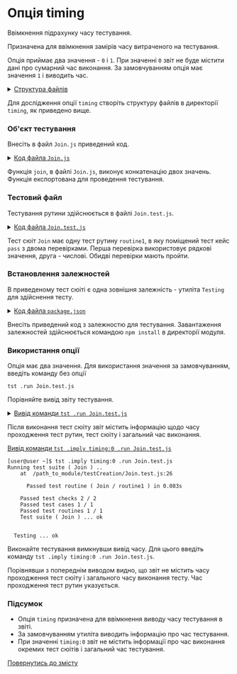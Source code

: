 # Опція timing

Ввімкнення підрахунку часу тестування.

Призначена для ввімкнення замірів часу витраченого на тестування.

Опція приймає два значення - `0` i `1`. При значенні `0` звіт не буде містити дані про сумарний час виконання. За замовчуванням опція має значення `1` і виводить час.

<details>
  <summary><u>Структура файлів</u></summary>

```
timing
   ├── Join.js
   ├── Join.test.js
   └── package.json
```

</details>

Для дослідження опції `timing` створіть структуру файлів в директорії `timing`, як приведено вище.

### Об'єкт тестування

Внесіть в файл `Join.js` приведений код.

<details>
    <summary><u>Код файла <code>Join.js</code></u></summary>

```js    
module.exports.join = function( a, b )
{
  return String( a ) + String( b );
};
```

</details>

Функція `join`, в файлі `Join.js`, виконує конкатенацію двох значень. Функція експортована для проведення тестування.

### Тестовий файл

Тестування рутини здійснюється в файлі `Join.test.js`.

<details>
    <summary><u>Код файла <code>Join.test.js</code></u></summary>

```js    
let _ = require( 'wTesting' );
let Join = require( './Join.js' );

//

function routine1( test )
{
  test.case = 'pass';
  test.identical( Join.join( 'Hello ', 'world!' ), 'Hello world!' );
  test.identical( Join.join( 1, 2 ), '12' );
}

//

var Self =
{
  name : 'Join',
  tests :
  {
    routine1,
  }
}

//

Self = wTestSuite( Self );
if( typeof module !== 'undefined' && !module.parent )
wTester.test( Self.name );
```

</details>

Тест сюіт `Join` має одну тест рутину `routine1`, в яку поміщений тест кейс `pass` з двома перевірками. Перша перевірка використовує рядкові значення, друга - числові. Обидві перевірки мають пройти.

### Встановлення залежностей

В приведеному тест сюіті є одна зовнішня залежність - утиліта `Testing` для здійснення тесту.

<details>
    <summary><u>Код файла <code>package.json</code></u></summary>

```json    
{
  "dependencies": {
    "wTesting": ""
  }
}
```

</details>

Внесіть приведений код з залежностю для тестування. Завантаження залежностей здійснюється командою `npm install` в директорії модуля.

### Використання опції

Опція має два значення. Для використання значення за замовчуванням, введіть команду без опції

```
tst .run Join.test.js
```
Порівняйте вивід звіту тестування.

<details>
  <summary><u>Вивід команди <code>tst .run Join.test.js</code></u></summary>

```
[user@user ~]$ tst .run Join.test.js
Running test suite ( Join ) ..
    at  /path_to_module/testCreation/Join.test.js:26

      Passed test routine ( Join / routine1 ) in 0.087s

    Passed test checks 2 / 2
    Passed test cases 1 / 1
    Passed test routines 1 / 1
    Test suite ( Join ) ... in 0.691s ... ok


  Testing ... in 1.270s ... ok
```

</details>

Після виконання тест сюіту звіт містить інформацію щодо часу проходження тест рутин, тест сюіту і загальний час виконання.

  <summary><u>Вивід команди <code>tst .imply timing:0 .run Join.test.js</code></u></summary>

```
[user@user ~]$ tst .imply timing:0 .run Join.test.js
Running test suite ( Join ) ..
    at  /path_to_module/testCreation/Join.test.js:26

      Passed test routine ( Join / routine1 ) in 0.083s

    Passed test checks 2 / 2
    Passed test cases 1 / 1
    Passed test routines 1 / 1
    Test suite ( Join ) ... ok


  Testing ... ok
```

</details>

Виконайте тестування вимкнувши вивід часу. Для цього введіть команду `tst .imply timing:0 .run Join.test.js`.

Порівнявши з попереднім виводом видно, що звіт не містить часу проходження тест сюіту і загального часу виконання тесту. Час проходження тест рутин указується.

### Підсумок

- Опція `timing` призначена для ввімкнення виводу часу тестування в звіті.
- За замовчуванням утиліта виводить інформацію про час тестування.
- При значенні `timing:0` звіт не містить інформації про час виконання окремих тест сюітів і загальний час тестування.

[Повернутись до змісту](../README.md#tutorials)
